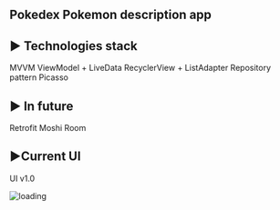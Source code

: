 Pokedex
Pokemon description app
-----------------------------

► Technologies stack
-----------------------------
  MVVM
  ViewModel + LiveData
  RecyclerView + ListAdapter
  Repository pattern
  Picasso
  
►  In future
-----------------------------
  Retrofit
  Moshi
  Room
  
►Current UI
-----------------------------
  
UI v1.0

![loading](https://user-images.githubusercontent.com/72496644/96141313-8d057700-0f09-11eb-8f72-e0f72e7adb48.gif)
